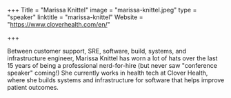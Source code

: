 +++
Title = "Marissa Knittel"
image = "marissa-knittel.jpeg"
type = "speaker"
linktitle = "marissa-knittel"
Website = "https://www.cloverhealth.com/en/"

+++

Between customer support, SRE, software, build, systems, and infrastructure engineer, Marissa Knittel has worn a lot of hats over the last 15 years of being a professional nerd-for-hire (but never saw "conference speaker" coming!) She currently works in health tech at Clover Health, where she builds systems and infrastructure for software that helps improve patient outcomes.
